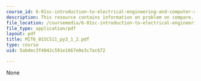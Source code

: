```yaml
---
course_id: 6-01sc-introduction-to-electrical-engineering-and-computer-science-i-spring-2011
description: This resource contains information on problem on compare.
file_location: /coursemedia/6-01sc-introduction-to-electrical-engineering-and-computer-science-i-spring-2011/5abdec3f4042c591e1667e0e3c7ac672_MIT6_01SCS11_py3_1_2.pdf
file_type: application/pdf
layout: pdf
title: MIT6_01SCS11_py3_1_2.pdf
type: course
uid: 5abdec3f4042c591e1667e0e3c7ac672

---
```

None